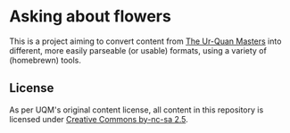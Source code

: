 # Asking about flowers

This is a project aiming to convert content from [The Ur-Quan Masters](http://sc2.sourceforge.net/) into different, more easily parseable (or usable) formats, using a variety of (homebrewn) tools.

## License

As per UQM's original content license, all content in this repository is licensed under [Creative Commons by-nc-sa 2.5](https://creativecommons.org/licenses/by-nc-sa/2.5/).
